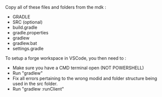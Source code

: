 Copy all of these files and folders from the mdk :
* GRADLE
* SRC (optional)
* build.gradle
* gradle.properties
* gradlew
* gradlew.bat
* settings.gradle

To setup a forge workspace in VSCode, you then need to :
* Make sure you have a CMD terminal open (NOT POWERSHELL)
* Run "gradlew"
* Fix all errors pertaining to the wrong modid and folder structure being used in the src folder.
* Run "gradlew :runClient"